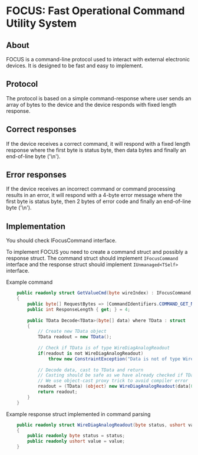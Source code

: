 # FOCUS: Fast Operational Command Utility System

## About
FOCUS is a command-line protocol used to interact with 
external electronic devices. It is designed to be fast 
and easy to implement.

## Protocol
The protocol is based on a simple command-response where 
user sends an array of bytes to the device and the device 
responds with fixed length response. 

## Correct responses
If the device receives a correct command, it will 
respond with a fixed length response where the first 
byte is status byte, then data bytes and finally an 
end-of-line byte ('\n').

## Error responses
If the device receives an incorrect command or command 
processing results in an error, it will respond with a 
4-byte error message where the first byte is status byte, 
then 2 bytes of error code and finally an end-of-line 
byte ('\n').

## Implementation
You should check IFocusCommand interface.

To implement FOCUS you need to create a command struct 
and possibly a response struct. The command struct should 
implement `IFocusCommand` interface and the response struct
should implement `IUnmanaged<TSelf>` interface.

Example command
```cs
    public readonly struct GetValueCmd(byte wireIndex) : IFocusCommand, IUnmanaged<GetValueCmd>
    {
        public byte[] RequestBytes => [CommandIdentifiers.COMMAND_GET_N, wireIndex, CommandIdentifiers.CR, CommandIdentifiers.LF];
        public int ResponseLength { get; } = 4;
        
        public TData Decode<TData>(byte[] data) where TData : struct
        {
            // Create new TData object
            TData readout = new TData();
            
            // Check if TData is of type WireDiagAnalogReadout
            if(readout is not WireDiagAnalogReadout) 
                throw new ConstraintException("Data is not of type WireDiagAnalogReadout");
            
            // Decode data, cast to TData and return
            // Casting should be safe as we have already checked if TData is of type WireDiagAnalogReadout
            // We use object-cast proxy trick to avoid compiler error
            readout = (TData) (object) new WireDiagAnalogReadout(data[0], (ushort) (data[1] << 8 | data[2]));
            return readout;
        }
    }   
```

Example response struct implemented in command parsing
```cs
    public readonly struct WireDiagAnalogReadout(byte status, ushort value) : IUnmanaged<WireDiagAnalogReadout>
    {
        public readonly byte status = status;
        public readonly ushort value = value;
    }
```


